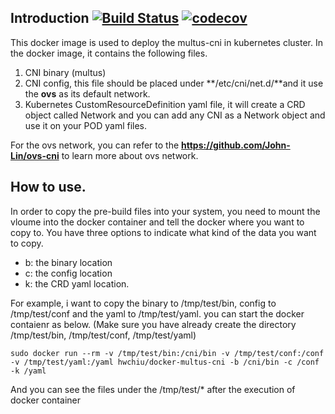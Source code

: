 ## Introduction [![Build Status](https://travis-ci.org/hwchiu/docker-multus-cni.svg?branch=master)](https://travis-ci.org/hwchiu/docker-multus-cni) [![codecov](https://codecov.io/gh/hwchiu/docker-multus-cni/branch/master/graph/badge.svg)](https://codecov.io/gh/hwchiu/docker-multus-cni)
This docker image is used to deploy the multus-cni in kubernetes cluster.
In the docker image, it contains the following files.
1. CNI binary (multus)
2. CNI config, this file should be placed under **/etc/cni/net.d/**and it use the **ovs** as its default network.
3. Kubernetes CustomResourceDefinition yaml file, it will create a CRD object called Network and you can add any CNI as a Network object
and use it on your POD yaml files.

For the ovs network, you can refer to the **https://github.com/John-Lin/ovs-cni** to learn more about ovs network.

## How to use.
In order to copy the pre-build files into your system, you need to mount the vloume into the docker container
and tell the docker where you want to copy to.
You have three options to indicate what kind of the data you want to copy.
- b: the binary location
- c: the config location
- k: the CRD yaml location.

For example, i want to copy the binary to /tmp/test/bin, config to /tmp/test/conf and the yaml to /tmp/test/yaml. you can start the docker contaienr as below.
(Make sure you have already create the directory /tmp/test/bin, /tmp/test/conf, /tmp/test/yaml)
```
sudo docker run --rm -v /tmp/test/bin:/cni/bin -v /tmp/test/conf:/conf -v /tmp/test/yaml:/yaml hwchiu/docker-multus-cni -b /cni/bin -c /conf -k /yaml
```
And you can see the files under the /tmp/test/* after the execution of docker container
